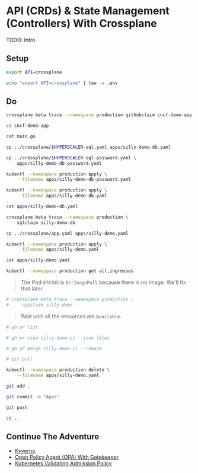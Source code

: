 # API (CRDs) & State Management (Controllers) With Crossplane

TODO: Intro

## Setup

```sh
export API=crossplane

echo "export API=crossplane" | tee -a .env
```

## Do

```sh
crossplane beta trace --namespace production githubclaim cncf-demo-app

cd cncf-demo-app

cat main.go

cp ../crossplane/$HYPERSCALER-sql.yaml apps/silly-demo-db.yaml

cp ../crossplane/$HYPERSCALER-sql-password.yaml \
    apps/silly-demo-db-password.yaml

kubectl --namespace production apply \
    --filename apps/silly-demo-db-password.yaml

kubectl --namespace production apply \
    --filename apps/silly-demo-db.yaml

cat apps/silly-demo-db.yaml

crossplane beta trace --namespace production \
    sqlclaim silly-demo-db

cp ../crossplane/app.yaml apps/silly-demo.yaml

kubectl --namespace production apply \
    --filename apps/silly-demo.yaml

cat apps/silly-demo.yaml

kubectl --namespace production get all,ingresses
```

> The Pod `STATUS` is `ErrImagePull` because there is no image. We'll fix that later.

```sh
# crossplane beta trace --namespace production \
#     appclaim silly-demo
```

> Wait until all the resources are `Available`.

```sh
# gh pr list

# gh pr view silly-demo-ci --json files

# gh pr merge silly-demo-ci --rebase

# git pull

kubectl --namespace production delete \
    --filename apps/silly-demo.yaml

git add .

git commit -m "Apps"

git push

cd ..
```

## Continue The Adventure

* [Kyverno](../policies-idp/kubecon-london-kyverno.md)
* [Open Policy Agent (OPA) With Gatekeeper](../policies-idp/kubecon-london-gatekeeper.md)
* [Kubernetes Validating Admission Policy](../policies-idp/kubecon-london-vap.md)
